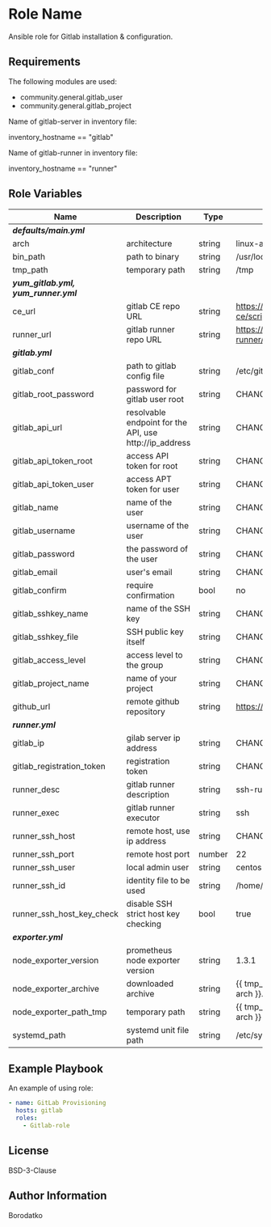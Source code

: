 Role Name
=========

Ansible role for Gitlab installation & configuration.


Requirements
------------

The following modules are used:
 - community.general.gitlab_user
 - community.general.gitlab_project

Name of gitlab-server in inventory file:

inventory_hostname == "gitlab"

Name of gitlab-runner in inventory file:

inventory_hostname == "runner"


Role Variables
--------------
| Name | Description | Type | Default Value|
|------|-------------|------|---------|
| ***defaults/main.yml*** |
| arch | architecture  | string | linux-amd64 |
| bin_path | path to binary  | string | /usr/local/bin |
| tmp_path | temporary path  | string | /tmp |
| ***yum_gitlab.yml, yum_runner.yml*** |
| ce_url | gitlab CE repo URL | string | https://packages.gitlab.com/install/repositories/gitlab/gitlab-ce/script.rpm.sh |
| runner_url | gitlab runner repo URL | string | https://packages.gitlab.com/install/repositories/runner/gitlab-runner/script.rpm.sh |
| ***gitlab.yml*** |
| gitlab_conf | path to gitlab config file | string | /etc/gitlab/gitlab.rb |
| gitlab_root_password | password for gitlab user root | string | CHANGEME |
| gitlab_api_url | resolvable endpoint for the API, use http://ip_address | string | CHANGEME |
| gitlab_api_token_root | access API token for root | string | CHANGEME |
| gitlab_api_token_user | access APT token for user | string | CHANGEME |
| gitlab_name | name of the user | string | CHANGEME |
| gitlab_username | username of the user | string | CHANGEME |
| gitlab_password | the password of the user | string | CHANGEME |
| gitlab_email | user's email | string | CHANGEME |
| gitlab_confirm | require confirmation | bool | no |
| gitlab_sshkey_name | name of the SSH key | string | CHANGEME |
| gitlab_sshkey_file | SSH public key itself | string | CHANGEME |
| gitlab_access_level | access level to the group | string | CHANGEME |
| gitlab_project_name | name of your project | string | CHANGEME |
| github_url | remote github repository | string | https://github.com/Borodatko/my_wordpress.git |
| ***runner.yml*** |
| gitlab_ip | gilab server ip address | string | CHANGEME |
| gitlab_registration_token | registration token | string | CHANGEME |
| runner_desc | gitlab runner description | string | ssh-runner |
| runner_exec | gitlab runner executor | string | ssh |
| runner_ssh_host | remote host, use ip address | string | CHANGEME |
| runner_ssh_port | remote host port | number | 22 |
| runner_ssh_user | local admin user | string | centos |
| runner_ssh_id | identity file to be used | string | /home/centos/.ssh/id_rsa |
| runner_ssh_host_key_check | disable SSH strict host key checking | bool | true |
| ***exporter.yml*** |
| node_exporter_version | prometheus node exporter version | string | 1.3.1 |
| node_exporter_archive | downloaded archive | string | {{ tmp_path }}/node_exporter-{{ node_exporter_version }}.{{ arch }}.tar.gz |
| node_exporter_path_tmp | temporary path | string | {{ tmp_path }}/node_exporter-{{ node_exporter_version }}.{{ arch }} |
| systemd_path | systemd unit file path | string | /etc/systemd/system |


Example Playbook
----------------

An example of using role:

```yaml
- name: GitLab Provisioning
  hosts: gitlab
  roles:
    - Gitlab-role
```


License
-------

BSD-3-Clause


Author Information
------------------

Borodatko
